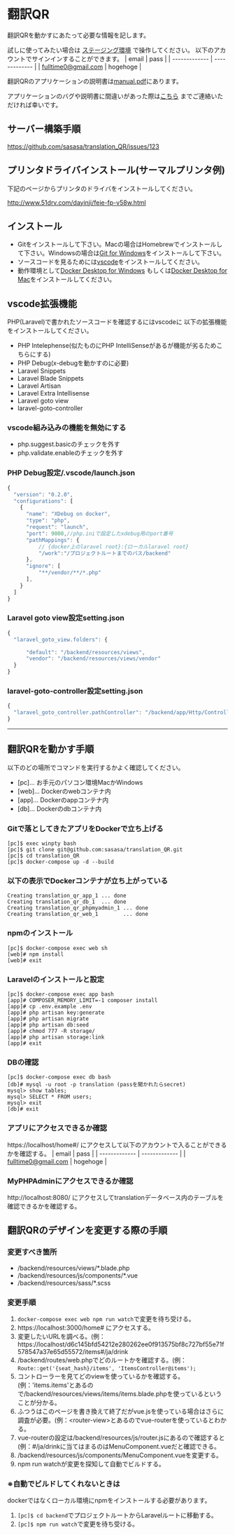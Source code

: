 # 翻訳QR
翻訳QRを動かすにあたって必要な情報を記します。

試しに使ってみたい場合は
[ステージング環境](https://test-qr.grow-up-webmarketing.co.jp/home#/)
で操作してください。
以下のアカウントでサインインすることができます。
| email | pass |
| ------------- | ------------- |
| fulltime0@gmail.com  | hogehoge  |

翻訳QRのアプリケーションの説明書は[manual.pdf](https://github.com/sasasa/translation_QR/blob/master/manual.pdf)にあります。

アプリケーションのバグや説明書に間違いがあった際は[こちら](https://github.com/sasasa/translation_QR/issues/new)
までご連絡いただければ幸いです。

## サーバー構築手順
https://github.com/sasasa/translation_QR/issues/123

## プリンタドライバインストール(サーマルプリンタ例)
下記のページからプリンタのドライバをインストールしてください。

http://www.51drv.com/dayinji/feie-fp-v58w.html

## インストール
* Gitをインストールして下さい。Macの場合はHomebrewでインストールして下さい。Windowsの場合は[Git for Windows](https://gitforwindows.org/)をインストールして下さい。
* ソースコードを見るためには[vscode](https://code.visualstudio.com/download)をインストールしてください。
* 動作環境として[Docker Desktop for Windows](https://hub.docker.com/editions/community/docker-ce-desktop-windows) もしくは[Docker Desktop for Mac](https://hub.docker.com/editions/community/docker-ce-desktop-mac/)をインストールしてください。

## vscode拡張機能
PHP(Laravel)で書かれたソースコードを確認するにはvscodeに
以下の拡張機能をインストールしてください。

* PHP Intelephense(似たものにPHP IntelliSenseがあるが機能が劣るためこちらにする)
* PHP Debug(x-debugを動かすのに必要)
* Laravel Snippets
* Laravel Blade Snippets
* Laravel Artisan
* Laravel Extra Intellisense
* Laravel goto view
* laravel-goto-controller

### vscode組み込みの機能を無効にする
* php.suggest.basicのチェックを外す
* php.validate.enableのチェックを外す

### PHP Debug設定/.vscode/launch.json
```javascript
{
  "version": "0.2.0",
  "configurations": [
    {
      "name": "XDebug on docker",
      "type": "php",
      "request": "launch",
      "port": 9000,//php.iniで設定したxdebug用のport番号
      "pathMappings": {
          // {docker上のlaravel root}:{ローカルlaravel root}
          "/work":"/プロジェクトルートまでのパス/backend"
      },
      "ignore": [
          "**/vendor/**/*.php"
      ],
    }
  ]
}
```

### Laravel goto view設定setting.json
```javascript
{
  "laravel_goto_view.folders": {

      "default": "/backend/resources/views",
      "vendor": "/backend/resources/views/vendor"
  }
}
```
### laravel-goto-controller設定setting.json
```javascript
{
  "laravel_goto_controller.pathController": "/backend/app/Http/Controllers"
}
```

---

## 翻訳QRを動かす手順

以下のどの場所でコマンドを実行するかよく確認してください。
* [pc]... お手元のパソコン環境MacかWindows
* [web]... Dockerのwebコンテナ内
* [app]... Dockerのappコンテナ内
* [db]... Dockerのdbコンテナ内

### Gitで落としてきたアプリをDockerで立ち上げる
```
[pc]$ exec winpty bash
[pc]$ git clone git@github.com:sasasa/translation_QR.git
[pc]$ cd translation_QR
[pc]$ docker-compose up -d --build
```
### 以下の表示でDockerコンテナが立ち上がっている
```
Creating translation_qr_app_1 ... done
Creating translation_qr_db_1  ... done
Creating translation_qr_phpmyadmin_1 ... done
Creating translation_qr_web_1        ... done
```

### npmのインストール
```
[pc]$ docker-compose exec web sh
[web]# npm install
[web]# exit
```

### Laravelのインストールと設定
```
[pc]$ docker-compose exec app bash
[app]# COMPOSER_MEMORY_LIMIT=-1 composer install
[app]# cp .env.example .env
[app]# php artisan key:generate
[app]# php artisan migrate
[app]# php artisan db:seed
[app]# chmod 777 -R storage/
[app]# php artisan storage:link
[app]# exit
```

### DBの確認
```
[pc]$ docker-compose exec db bash
[db]# mysql -u root -p translation (passを聞かれたらsecret)
mysql> show tables;
mysql> SELECT * FROM users;
mysql> exit
[db]# exit
```


### アプリにアクセスできるか確認
https://localhost/home#/
にアクセスして以下のアカウントで入ることができるかを確認する。
| email | pass |
| ------------- | ------------- |
| fulltime0@gmail.com  | hogehoge  |


### MyPHPAdminにアクセスできるか確認
http://localhost:8080/
にアクセスしてtranslationデータベース内のテーブルを確認できるかを確認する。

## 翻訳QRのデザインを変更する際の手順

### 変更すべき箇所
* /backend/resources/views/*.blade.php
* /backend/resources/js/components/*.vue
* /backend/resources/sass/*.scss

### 変更手順
1. ```docker-compose exec web npm run watch```で変更を待ち受ける。
1. https://localhost:3000/home# にアクセスする。
1. 変更したいURLを調べる。(例：https://localhost/d6c145bfd54212e280262ee0f913575bf8c727bf55e71f578547a37e65d55572/items#/ja/drink
1. /backend/routes/web.phpでどのルートかを確認する。(例：`Route::get('{seat_hash}/items', 'ItemsController@items');`
1. コントローラーを見てどのviewを使っているかを確認する。(例：'items.items'とあるので/backend/resources/views/items/items.blade.phpを使っているということが分かる。
1. ふつうはこのページを書き換えて終了だがvue.jsを使っている場合はさらに調査が必要。(例：&lt;router-view&gt;とあるのでvue-routerを使っているとわかる。
1. vue-routerの設定は/backend/resources/js/router.jsにあるので確認すると(例：#/ja/drinkに当てはまるのはMenuComponent.vueだと確認できる。
1. /backend/resources/js/components/MenuComponent.vueを変更する。
1. npm run watchが変更を探知して自動でビルドする。

### ※自動でビルドしてくれないときは
dockerではなくローカル環境にnpmをインストールする必要があります。
1. ```[pc]$ cd backend```でプロジェクトルートからLaravelルートに移動する。
1. ```[pc]$ npm run watch```で変更を待ち受ける。
